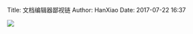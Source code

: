 Title: 文档编辑器鄙视链
Author: HanXiao
Date: 2017-07-22 16:37

![](http://www.smallcpp.cn/theme/images/文档编辑器鄙视链/bslian.png)
